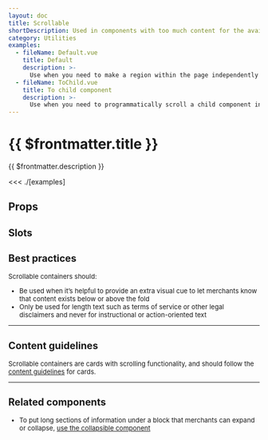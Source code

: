 ```yaml
---
layout: doc
title: Scrollable
shortDescription: Used in components with too much content for the available vertical space. Embeds long-form content in components like modals and popovers.
category: Utilities
examples:
  - fileName: Default.vue
    title: Default
    description: >-
      Use when you need to make a region within the page independently scrollable. It’s often used in modals and other panes where it’s helpful to provide an extra visual cue that content exists below or above the fold.
  - fileName: ToChild.vue
    title: To child component
    description: >-
      Use when you need to programmatically scroll a child component into view in the scrollable container.
---
```


# {{ $frontmatter.title }}

<Lede>

{{ $frontmatter.description }}

</Lede>

<Examples>

<<< ./[examples]

</Examples>

## Props

<div style="font-size: 0.8125rem">

<PropsTable />

## Slots

<SlotsTable />

## Best practices

Scrollable containers should:

- Be used when it’s helpful to provide an extra visual cue to let merchants know that content exists below or above the fold
- Only be used for length text such as terms of service or other legal disclaimers and never for instructional or action-oriented text

---

## Content guidelines

Scrollable containers are cards with scrolling functionality, and should follow the [content guidelines](https://polaris.shopify.com/components/layout-and-structure/legacy-card#content-guidelines) for cards.

---

## Related components

- To put long sections of information under a block that merchants can expand or collapse, [use the collapsible component](https://polaris.shopify.com/components/collapsible)

</div>
